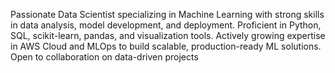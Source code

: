 Passionate Data Scientist specializing in Machine Learning with strong skills in data analysis, model development, and deployment. Proficient in Python, SQL, scikit-learn, pandas, and visualization tools. Actively growing expertise in AWS Cloud and MLOps to build scalable, production-ready ML solutions. Open to collaboration on data-driven projects


<!---
Kelvin-Shilisia/Kelvin-Shilisia is a ✨ special ✨ repository because its `README.md` (this file) appears on your GitHub profile.
You can click the Preview link to take a look at your changes.
--->
